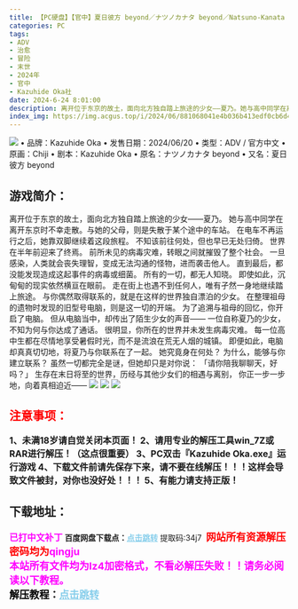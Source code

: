 ```yaml
---
title: 【PC硬盘】【官中】夏日彼方 beyond／ナツノカナタ beyond／Natsuno-Kanata Beyond Summer
categories: PC
tags:
- ADV
- 治愈
- 冒险
- 末世
- 2024年
- 官中
- Kazuhide Oka社
date: 2024-6-24 8:01:00
description: 离开位于东京的故土，面向北方独自踏上旅途的少女——夏乃。她与高中同学在离开东京时不幸走散。与她的父母，则是失散于某个途中的车站。在电车不再运行之后，她靠双脚继续着这段旅程。不知该前往何处，但也早已无处归倚。
index_img: https://img.acgus.top/i/2024/06/881068041e4b036b413edf0cb6d4abed.webp
---
```

![](https://img.acgus.top/i/2024/06/881068041e4b036b413edf0cb6d4abed.webp)
• 品牌：Kazuhide Oka
• 发售日期：2024/06/20
• 类型：ADV / 官方中文
• 原画：Chiji
• 剧本：Kazuhide Oka
• 原名：ナツノカナタ beyond
• 又名：夏日彼方 beyond

## 游戏简介：
离开位于东京的故土，面向北方独自踏上旅途的少女——夏乃。
她与高中同学在离开东京时不幸走散。与她的父母，则是失散于某个途中的车站。
在电车不再运行之后，她靠双脚继续着这段旅程。
不知该前往何处，但也早已无处归倚。
世界在半年前迎来了终焉。
前所未见的病毒灾难，转眼之间就摧毁了整个社会。
一旦感染，人类就会丧失理智，变成无法沟通的怪物，进而袭击他人。
直到最后，都没能发现造成这起事件的病毒或细菌。
所有的一切，都无人知晓。
即使如此，沉甸甸的现实依然横亘在眼前。
走在街上也遇不到任何人，唯有孑然一身地继续踏上旅途。
与你偶然取得联系的，就是在这样的世界独自漂泊的少女。
在整理祖母的遗物时发现的旧型号电脑，则是这一切的开端。
为了追溯与祖母的回忆，你开启了电脑。
但从电脑当中，却传出了陌生少女的声音——
一位自称夏乃的少女，不知为何与你达成了通话。
很明显，你所在的世界并未发生病毒灾难。
每一位高中生都在尽情地享受暑假时光，而不是流浪在荒无人烟的城镇。
即便如此，电脑却真真切切地，将夏乃与你联系在了一起。
她究竟身在何处？
为什么，能够与你建立联系？
虽然一切都完全是谜，但她却只是对你说：
「请你陪我聊聊天，好吗？」
生存在末日将至的世界，历经与其他少女们的相遇与离别，
你正一步一步地，向着真相迫近—— 
![](https://img.acgus.top/i/2024/06/56ba74d01add7fc28153adce083c67e8.webp)
![](https://img.acgus.top/i/2024/06/669521d300551e6aeb2e8c114807b7fb.webp)
![](https://img.acgus.top/i/2024/06/be9f5b936f7355911bc59a8dcfce3ea7.webp)




## <font color=#FF0000 >注意事项：</font>
<font size=3><b>1、未满18岁请自觉关闭本页面！
2、请用专业的解压工具win_7Z或RAR进行解压！（这点很重要）
3、PC双击『Kazuhide Oka.exe』运行游戏
4、下载文件前请先保存下来，请不要在线解压！！！这样会导致文件被封，对你也没好处！！！
5、有能力请支持正版！</b></font>

## 下载地址：
<font color=#FF00FF size=3><b>已打中文补丁</b></font>
<b>百度网盘下载点：</b><a href="https://pan.baidu.com/s/1o7XJTczwSw0PfGMjLYpecQ?pwd=34j7" style="color: #87CEEB;"><b>点击跳转</b></a> 提取码:34j7
<a style="padding: 0" href="https://post.qingju.org/AD/"><img style="max-width:100%" src="https://img.acgus.top/i/2024/07/478f689b8021d8d499ab43d21acf137a.gif" alt=""></a>
<b><font color=#FF0000 size=4>网站所有资源解压密码均为</b></font><b><font color=#FF00FF size=4>qingju</font><font color=#FF0000 ></font></b><br><b><font color=#FF00FF size=4>本站所有文件均为lz4加密格式，不看必解压失败！！请务必阅读以下教程。</b></font><br><b><font color=#000 size=4>解压教程：</b><a href="https://post.qingju.org/tutorial/000/" style="color: #87CEEB;"><b>点击跳转</b></a>